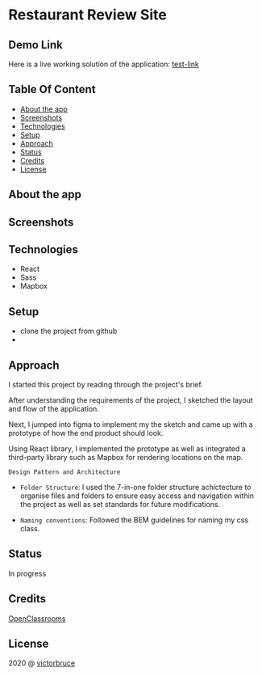 # Restaurant Review Site

## Demo Link

Here is a live working solution of the application: [test-link](google.com)

## Table Of Content

- [About the app](#about-the-app)
- [Screenshots](#screenshots)
- [Technologies](#technologies)
- [Setup](#setup)
- [Approach](#approach)
- [Status](#status)
- [Credits](#credits)
- [License](#licence)

## About the app

## Screenshots

## Technologies

- React
- Sass
- Mapbox

## Setup

- clone the project from github
-

## Approach

I started this project by reading through the project's brief.

After understanding the requirements of the project, I sketched the layout and flow of the application.

Next, I jumped into figma to implement my the sketch and came up with a prototype of how the end product should look.

Using React library, I implemented the prototype as well as integrated a third-party library such as Mapbox for rendering locations on the map.

`Design Pattern and Architecture`

- `Folder Structure`: I used the 7-in-one folder structure achictecture to organise files and folders to ensure easy access and navigation within the project as well as set standards for future modifications.

- `Naming conventions`: Followed the BEM guidelines for naming my css class.

## Status

In progress

## Credits

[OpenClassrooms](https://openclassrooms.com/en/)

## License

2020 @ [victorbruce](https://victorbruce.tech)
